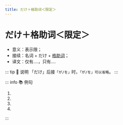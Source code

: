 ```yaml
---
title: だけ＋格助词＜限定＞
---
```

                
# だけ＋格助词＜限定＞

* 意义：表示限；
* 接续：名词 + だけ + [格助词](../../term/1-5-5.md)；
* 译文：仅有....，只有....

::: tip :bookmark: 说明
「だけ」后接`「が/を」`时，`「が/を」可以省略`。
:::

::: info :books: 例句

1. <grammer-content id='2-01-05-0' sentence='[春節/しゅんせつ]のギョーザはいつもと[違っ/ちがっ]て、**[一つ/ひとつ]だけに**[特別/とくべつ]なものを[入れる/いれる]んです。' trans='春节的饺子和平时的不太一样，只放一个特别的饺子。' />
2. <grammer-content id='2-01-05-1' sentence='[子供/こども]は**[平仮名/ひらかな]だけで**[作文/さくぶん]を[書き/かき]ます。' trans='孩子只用平假名写作文。' />
3. <grammer-content id='2-01-05-2' sentence='**[王/おう]さんだけ（が）**[日本/にほん]に[行き/いき]ます。' trans='只有小王去日本。' />
4. <grammer-content id='2-01-05-3' sentence='うちのギョーザは**[白菜/はくさい]と[豚肉/ぶたにく]だけ（を）**入れいれます。' trans='我家的饺子只放白菜和猪肉。' />

:::
